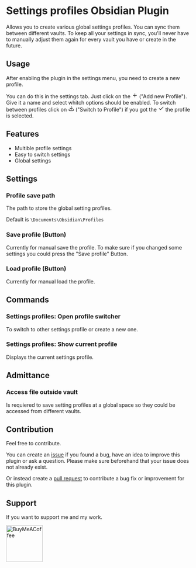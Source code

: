 # Settings profiles Obsidian Plugin

Allows you to create various global settings profiles. You can sync them between different vaults. To keep all your settings in sync, you'll never have to manually adjust them again for every vault you have or create in the future.

## Usage
After enabling the plugin in the settings menu, you need to create a new profile. 

You can do this in the settings tab. Just click on the <svg xmlns="http://www.w3.org/2000/svg" width="16" height="16" viewBox="0 0 24 24" fill="none" stroke="currentColor" stroke-width="2" stroke-linecap="round" stroke-linejoin="round" class="lucide lucide-plus"><path d="M5 12h14"/><path d="M12 5v14"/></svg> ("Add new Profile"). Give it a name and select whitch options should be enabled. To switch between profiles click on <svg xmlns="http://www.w3.org/2000/svg" width="16" height="16" viewBox="0 0 24 24" fill="none" stroke="currentColor" stroke-width="2" stroke-linecap="round" stroke-linejoin="round" class="lucide lucide-download"><path d="M21 15v4a2 2 0 0 1-2 2H5a2 2 0 0 1-2-2v-4"/><polyline points="7 10 12 15 17 10"/><line x1="12" x2="12" y1="15" y2="3"/></svg> ("Switch to Profile") if you got the <svg xmlns="http://www.w3.org/2000/svg" width="16" height="16" viewBox="0 0 24 24" fill="none" stroke="currentColor" stroke-width="2" stroke-linecap="round" stroke-linejoin="round" class="lucide lucide-check"><path d="M20 6 9 17l-5-5"/></svg> the profile is selected.

## Features
- Multible profile settings
- Easy to switch settings
- Global settings

## Settings
### Profile save path
The path to store the global setting profiles. 

Default is ```\Documents\Obsidian\Profiles```
### Save profile (Button)
Currently for manual save the profile. To make sure if you changed some settings you could press the "Save profile" Button.
### Load profile (Button)
Currently for manual load the profile. 

## Commands
### Settings profiles: Open profile switcher
To switch to other settings profile or create a new one.
### Settings profiles: Show current profile
Displays the current settings profile.

## Admittance
### Access file outside vault
Is requiered to save setting profiles at a global space so they could be accessed from different vaults.

## Contribution
Feel free to contribute.

You can create an [issue](https://github.com/4Source/SettingsProfiles-Obsidian-Plugin/issues) if you found a bug, have an idea to improve this plugin or ask a question. Please make sure beforehand that your issue does not already exist.

Or instead create a [pull request](https://github.com/4Source/SettingsProfiles-Obsidian-Plugin/pulls) to contribute a bug fix or improvement for this plugin.

## Support
If you want to support me and my work.

[<img src="https://cdn.buymeacoffee.com/buttons/v2/default-violet.png" alt="BuyMeACoffee" width="100">](https://www.buymeacoffee.com/4Source)
